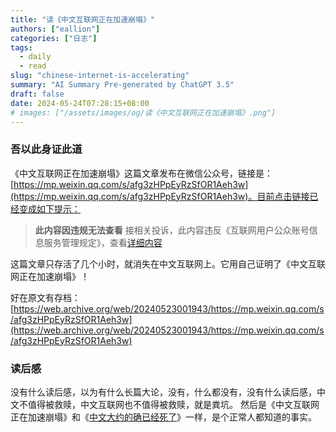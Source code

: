 ```yaml
---
title: "读《中文互联网正在加速崩塌》"
authors: ["eallion"]
categories: ["日志"]
tags: 
  - daily
  - read
slug: "chinese-internet-is-accelerating"
summary: "AI Summary Pre-generated by ChatGPT 3.5"
draft: false
date: 2024-05-24T07:28:15+08:00
# images: ["/assets/images/og/读《中文互联网正在加速崩塌》.png"]
---
```


### 吾以此身证此道

《中文互联网正在加速崩塌》这篇文章发布在微信公众号，链接是：[https://mp.weixin.qq.com/s/afg3zHPpEyRzSfOR1Aeh3w](https://mp.weixin.qq.com/s/afg3zHPpEyRzSfOR1Aeh3w)。目前点击链接已经变成如下提示：

> **此内容因违规无法查看**
> 接相关投诉，此内容违反《互联网用户公众账号信息服务管理规定》，查看[详细内容](http://www.cac.gov.cn/2021-01/22/c_1612887880656609.htm)

这篇文章只存活了几个小时，就消失在中文互联网上。它用自己证明了《中文互联网正在加速崩塌》！

好在原文有存档：[https://web.archive.org/web/20240523001943/https://mp.weixin.qq.com/s/afg3zHPpEyRzSfOR1Aeh3w](https://web.archive.org/web/20240523001943/https://mp.weixin.qq.com/s/afg3zHPpEyRzSfOR1Aeh3w)

### 读后感

没有什么读后感，以为有什么长篇大论，没有，什么都没有，没有什么读后感，中文不值得被救赎，中文互联网也不值得被救赎，就是粪坑。
然后是《中文互联网正在加速崩塌》和《[中文大约的确已经死了](https://www.eallion.com/chinese/)》一样，是个正常人都知道的事实。
